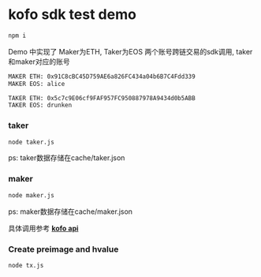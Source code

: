 # kofo sdk test demo

```bash
npm i
```

Demo 中实现了 Maker为ETH, Taker为EOS 两个账号跨链交易的sdk调用, taker和maker对应的账号
```bash
MAKER ETH: 0x91C8cBC45D759AE6a826FC434a04b6B7C4Fdd339
MAKER EOS: alice

TAKER ETH: 0x5c7c9E06cf9FAF957FC950887978A9434d0b5ABB
TAKER EOS: drunken
```

### taker
```bash
node taker.js
```
ps: taker数据存储在cache/taker.json

### maker
```bash
node maker.js
```
ps: maker数据存储在cache/maker.json

具体调用参考 [**kofo api**](https://github.com/drunken005/kofo-sdk/blob/master/README.md)

### Create preimage and hvalue
```bash
node tx.js
```